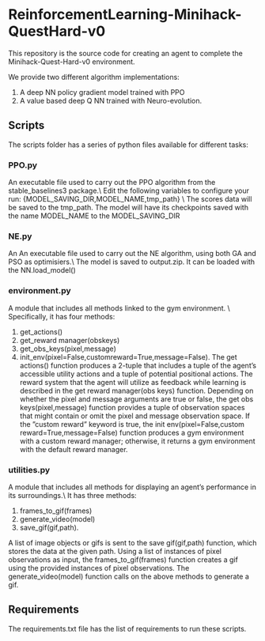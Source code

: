 # ReinforcementLearning-Minihack-QuestHard-v0
This repository is the source code for creating an agent to complete the Minihack-Quest-Hard-v0 environment. 

We provide two different algorithm implementations:
1. A deep NN policy gradient model trained with PPO
2. A value based deep Q NN trained with Neuro-evolution.
   
## Scripts
The scripts folder has a series of python files available for different tasks:

### PPO.py 
An executable file used to carry out the PPO algorithm from the stable_baselines3 package.\\
Edit the following variables to configure your run: {MODEL_SAVING_DIR,MODEL_NAME,tmp_path} \\
The scores data will be saved to the tmp_path. The model will have its checkpoints saved with the name MODEL_NAME to the MODEL_SAVING_DIR

### NE.py 
An An executable file used to carry out the NE algorithm, using both GA and PSO as optimisiers.\\
The model is saved to output.zip. It can be loaded with the NN.load_model()

### environment.py
A module that includes all methods linked to the gym environment. \\
Specifically, it has four methods: 
1. get_actions()
1. get_reward manager(obskeys)
2. get_obs_keys(pixel,message)
1. init_env(pixel=False,customreward=True,message=False). 
The get actions() function produces a
2-tuple that includes a tuple of the agent’s accessible utility actions and a
tuple of potential positional actions. The reward system that the agent will
utilize as feedback while learning is described in the get reward manager(obs
keys) function. Depending on whether the pixel and message arguments
are true or false, the get obs keys(pixel,message) function provides
a tuple of observation spaces that might contain or omit the pixel and
message observation space. If the ”custom reward” keyword is true, the
init env(pixel=False,custom reward=True,message=False) function
produces a gym environment with a custom reward manager; otherwise,
it returns a gym environment with the default reward manager.

### utilities.py 
A module that includes all methods for displaying an agent’s performance in its surroundings.\\
It has three methods: 
1. frames_to_gif(frames)
1. generate_video(model)
1. save_gif(gif,path). 

A list of image objects or gifs is sent to the save gif(gif,path) function, which stores the data at the given path. Using a list of instances of pixel observations as input, the frames_to_gif(frames) function creates a gif using the provided instances of pixel observations. The generate_video(model) function calls on the above methods to generate a gif.

## Requirements
The requirements.txt file has the list of requirements to run these scripts.

